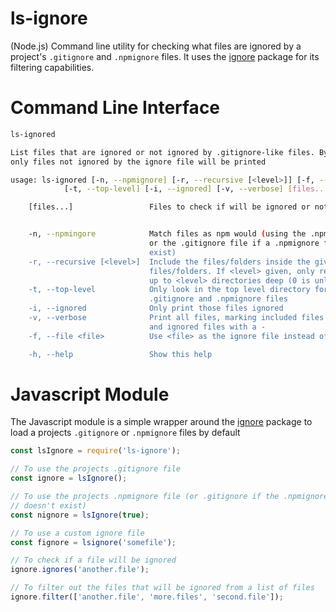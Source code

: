 # ls-ignore
(Node.js) Command line utility for checking what files are ignored by
a project's `.gitignore` and `.npmignore` files. It uses the
[ignore](https://www.npmjs.com/package/ignore) package for its filtering
capabilities.


# Command Line Interface
```bash
ls-ignored

List files that are ignored or not ignored by .gitignore-like files. By default
only files not ignored by the ignore file will be printed

usage: ls-ignored [-n, --npmignore] [-r, --recursive [<level>]] [-f, --file <file>]
            [-t, --top-level] [-i, --ignored] [-v, --verbose] [files...]

    [files...]                 Files to check if will be ignored or not


    -n, --npmingore            Match files as npm would (using the .npmignore file
                               or the .gitignore file if a .npmignore file doesn't
                               exist)
    -r, --recursive [<level>]  Include the files/folders inside the given
                               files/folders. If <level> given, only recurse
                               up to <level> directories deep (0 is unlimited).
    -t, --top-level            Only look in the top level directory for the
                               .gitignore and .npmignore files
    -i, --ignored              Only print those files ignored
    -v, --verbose              Print all files, marking included files with a +
                               and ignored files with a -
    -f, --file <file>          Use <file> as the ignore file instead of .gitignore

    -h, --help                 Show this help
```

# Javascript Module
The Javascript module is a simple wrapper around the
[ignore](https://www.npmjs.com/package/ignore) package to load a projects
`.gitignore` or `.npmignore` files by default

```javascript
const lsIgnore = require('ls-ignore');

// To use the projects .gitignore file
const ignore = lsIgnore();

// To use the projects .npmignore file (or .gitignore if the .npmignore file
// doesn't exist)
const nignore = lsIgnore(true);

// To use a custom ignore file
const fignore = lsignore('somefile');

// To check if a file will be ignored
ignore.ignores('another.file');

// To filter out the files that will be ignored from a list of files
ignore.filter(['another.file', 'more.files', 'second.file']);
```
